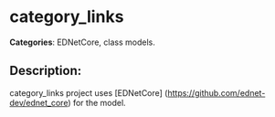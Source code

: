 # category_links 

**Categories**: EDNetCore, class models. 

## Description: 
category_links project uses 
[EDNetCore] (https://github.com/ednet-dev/ednet_core) for the model.